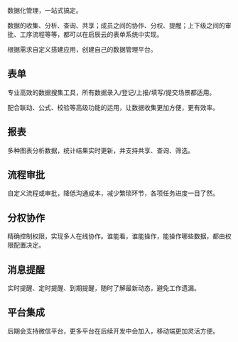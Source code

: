 数据化管理，一站式搞定。

数据的收集、分析、查询、共享；成员之间的协作、分权、提醒；上下级之间的审批、工序流程等等，都可以在启辰云的表单系统中实现。

根据需求自定义搭建应用，创建自己的数据管理平台。


## 表单
专业高效的数据搜集工具，所有数据录入/登记/上报/填写/提交场景都适用。

配合联动、公式、校验等高级功能的运用，让数据收集更加方便，更有效率。


## 报表
多种图表分析数据，统计结果实时更新，并支持共享、查询、筛选。


## 流程审批
自定义流程或审批，降低沟通成本，减少繁琐环节，各项任务进度一目了然。


## 分权协作
精确控制权限，实现多人在线协作。谁能看，谁能操作，能操作哪些数据，都由权限配置决定。


## 消息提醒
实时提醒、定时提醒、到期提醒，随时了解最新动态，避免工作遗漏。


## 平台集成
后期会支持微信平台，更多平台在后续开发中会加入，移动端更加灵活方便。
